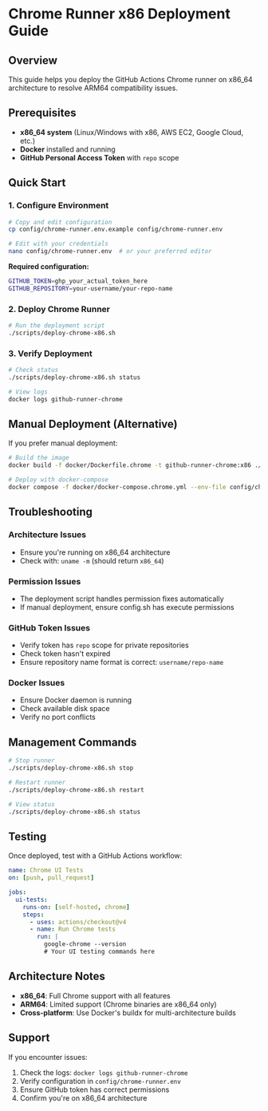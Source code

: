 # Chrome Runner x86 Deployment Guide

## Overview
This guide helps you deploy the GitHub Actions Chrome runner on x86_64 architecture to resolve ARM64 compatibility issues.

## Prerequisites
- **x86_64 system** (Linux/Windows with x86, AWS EC2, Google Cloud, etc.)
- **Docker** installed and running
- **GitHub Personal Access Token** with `repo` scope

## Quick Start

### 1. Configure Environment
```bash
# Copy and edit configuration
cp config/chrome-runner.env.example config/chrome-runner.env

# Edit with your credentials
nano config/chrome-runner.env  # or your preferred editor
```

**Required configuration:**
```bash
GITHUB_TOKEN=ghp_your_actual_token_here
GITHUB_REPOSITORY=your-username/your-repo-name
```

### 2. Deploy Chrome Runner
```bash
# Run the deployment script
./scripts/deploy-chrome-x86.sh
```

### 3. Verify Deployment
```bash
# Check status
./scripts/deploy-chrome-x86.sh status

# View logs
docker logs github-runner-chrome
```

## Manual Deployment (Alternative)

If you prefer manual deployment:

```bash
# Build the image
docker build -f docker/Dockerfile.chrome -t github-runner-chrome:x86 ./docker

# Deploy with docker-compose
docker compose -f docker/docker-compose.chrome.yml --env-file config/chrome-runner.env up -d
```

## Troubleshooting

### Architecture Issues
- Ensure you're running on x86_64 architecture
- Check with: `uname -m` (should return `x86_64`)

### Permission Issues
- The deployment script handles permission fixes automatically
- If manual deployment, ensure config.sh has execute permissions

### GitHub Token Issues
- Verify token has `repo` scope for private repositories
- Check token hasn't expired
- Ensure repository name format is correct: `username/repo-name`

### Docker Issues
- Ensure Docker daemon is running
- Check available disk space
- Verify no port conflicts

## Management Commands

```bash
# Stop runner
./scripts/deploy-chrome-x86.sh stop

# Restart runner
./scripts/deploy-chrome-x86.sh restart

# View status
./scripts/deploy-chrome-x86.sh status
```

## Testing

Once deployed, test with a GitHub Actions workflow:

```yaml
name: Chrome UI Tests
on: [push, pull_request]

jobs:
  ui-tests:
    runs-on: [self-hosted, chrome]
    steps:
      - uses: actions/checkout@v4
      - name: Run Chrome tests
        run: |
          google-chrome --version
          # Your UI testing commands here
```

## Architecture Notes

- **x86_64**: Full Chrome support with all features
- **ARM64**: Limited support (Chrome binaries are x86_64 only)
- **Cross-platform**: Use Docker's buildx for multi-architecture builds

## Support

If you encounter issues:
1. Check the logs: `docker logs github-runner-chrome`
2. Verify configuration in `config/chrome-runner.env`
3. Ensure GitHub token has correct permissions
4. Confirm you're on x86_64 architecture